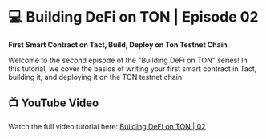 # 💻 Building DeFi on TON | Episode 02
**First Smart Contract on Tact, Build, Deploy on Ton Testnet Chain**

Welcome to the second episode of the "Building DeFi on TON" series! In this tutorial, we cover the basics of writing your first smart contract in Tact, building it, and deploying it on the TON testnet chain.

## 📺 YouTube Video
Watch the full video tutorial here: [Building DeFi on TON | 02](https://www.youtube.com/watch?v=J7ZF3KWxX_8)
